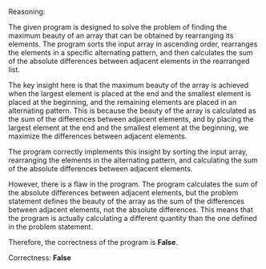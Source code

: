 Reasoning:

The given program is designed to solve the problem of finding the maximum beauty of an array that can be obtained by rearranging its elements. The program sorts the input array in ascending order, rearranges the elements in a specific alternating pattern, and then calculates the sum of the absolute differences between adjacent elements in the rearranged list.

The key insight here is that the maximum beauty of the array is achieved when the largest element is placed at the end and the smallest element is placed at the beginning, and the remaining elements are placed in an alternating pattern. This is because the beauty of the array is calculated as the sum of the differences between adjacent elements, and by placing the largest element at the end and the smallest element at the beginning, we maximize the differences between adjacent elements.

The program correctly implements this insight by sorting the input array, rearranging the elements in the alternating pattern, and calculating the sum of the absolute differences between adjacent elements.

However, there is a flaw in the program. The program calculates the sum of the absolute differences between adjacent elements, but the problem statement defines the beauty of the array as the sum of the differences between adjacent elements, not the absolute differences. This means that the program is actually calculating a different quantity than the one defined in the problem statement.

Therefore, the correctness of the program is **False**.

Correctness: **False**
